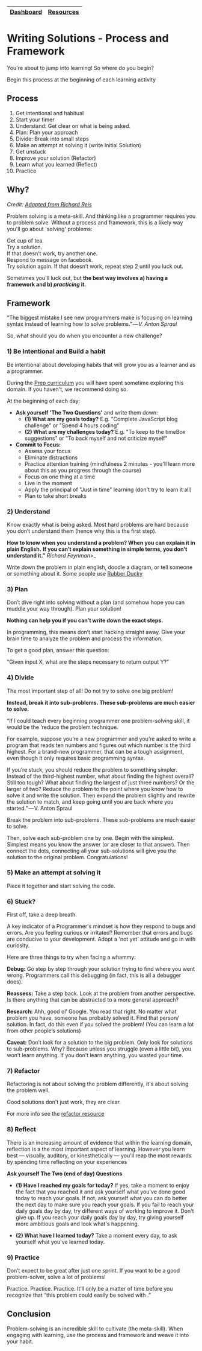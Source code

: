 [Dashboard](/README.md) | [Resources ](README.md) |
------------|----------|

# Writing Solutions - Process and Framework
You're about to jump into learning! So where do you begin?

Begin this process at the beginning of each learning activity
 

## Process 
1. Get intentional and habitual
2. Start your timer
3. Understand: Get clear on what is being asked.
4. Plan: Plan your approach
5. Divide: Break into small steps 
6. Make an attempt at solving it (write Initial Solution) 
7. Get unstuck 
8. Improve your solution (Refactor) 
9. Learn what you learned (Reflect)
10. Practice 


## Why?
_Credit: [Adapted from Richard Reis](https://medium.freecodecamp.org/how-to-think-like-a-programmer-lessons-in-problem-solving-d1d8bf1de7d2)_

Problem solving is a meta-skill. And thinking like a programmer requires you to problem solve. 
Without a process and framework, this is a likely way you'll go about 'solving' problems:

Get cup of tea.  
Try a solution.  
If that doesn’t work, try another one.  
Respond to message on facebook.  
Try solution again. If that doesn’t work, repeat step 2 until you luck out.     

Sometimes you'll luck out, but __the best way involves a) having a framework and b) _practicing_ it.__

## Framework
“The biggest mistake I see new programmers make is focusing on learning syntax instead of learning how to solve problems.” _— V. Anton Spraul_

So, what should you do when you encounter a new challenge?


### 1) Be Intentional and Build a habit 
Be intentional about developing habits that will grow you as a learner and as a programmer. 

During the [Prep curriculum](https://github.com/dev-academy-programme/student-prep/blob/master/prep-curriculum/README.md) you will have spent sometime exploring this domain.
If you haven't, we recommend doing so. 


At the beginning of each day: 
- __Ask yourself 'The Two Questions'__ and write them down:
    - __(1) What are my goals today?__ E.g. "Complete JavaScript blog challenge" or "Spend 4 hours coding"
    - __(2) What are my challenges today?__ E.g. "To keep to the timeBox suggestions" or "To back myself and not criticize myself" 
- __Commit to Focus:__
    - Assess your focus 
    - Eliminate distractions 
    - Practice attention training (mindfulness 2 minutes - you'll learn more about this as you progress through the course)
    - Focus on one thing at a time
    - Live in the moment 
    - Apply the principal of "Just in time" learning (don't try to learn it all)
    - Plan to take short breaks
    

### 2) Understand   
Know exactly what is being asked. Most hard problems are hard because you don’t understand them (hence why this is the first step).

__How to know when you understand a problem? When you can explain it in plain English.__
__If you can’t explain something in simple terms, you don’t understand it.”__ _Richard Feynman_>_

Write down the problem in plain english, doodle a diagram, or tell someone or something about it. Some people use [Rubber Ducky](https://www.youtube.com/watch?v=huOPVqztPdc)   


### 3) Plan
Don’t dive right into solving without a plan (and somehow hope you can muddle your way through). Plan your solution!

__Nothing can help you if you can’t write down the exact steps.__

In programming, this means don’t start hacking straight away. Give your brain time to analyze the problem and process the information.

To get a good plan, answer this question:

“Given input X, what are the steps necessary to return output Y?”


### 4) Divide
The most important step of all! Do not try to solve one big problem!

__Instead, break it into sub-problems. These sub-problems are much easier to solve.__

“If I could teach every beginning programmer one problem-solving skill, it would be the ‘reduce the problem technique.

For example, suppose you’re a new programmer and you’re asked to write a program that reads ten numbers and figures out which number is the third highest. For a brand-new programmer, that can be a tough assignment, even though it only requires basic programming syntax.

If you’re stuck, you should reduce the problem to something simpler. Instead of the third-highest number, what about finding the highest overall? Still too tough? What about finding the largest of just three numbers? Or the larger of two?
Reduce the problem to the point where you know how to solve it and write the solution. Then expand the problem slightly and rewrite the solution to match, and keep going until you are back where you started.” — V. Anton Spraul

Break the problem into sub-problems. These sub-problems are much easier to solve.

Then, solve each sub-problem one by one. Begin with the simplest. Simplest means you know the answer (or are closer to that answer). Then connect the dots, connecting all your sub-solutions will give you the solution to the original problem. Congratulations!

### 5) Make an attempt at solving it 
Piece it together and start solving the code.

### 6) Stuck?
First off, take a deep breath.

A key indicator of a Programmer's mindset is how they respond to bugs and errors. Are you feeling curious or irritated? Remember that errors and bugs are conducive to your development. Adopt a 'not yet' attitude and go in with curiosity. 

Here are three things to try when facing a whammy:

__Debug:__ Go step by step through your solution trying to find where you went wrong. Programmers call this debugging (in fact, this is all a debugger does).

__Reassess:__ Take a step back. Look at the problem from another perspective. Is there anything that can be abstracted to a more general approach?  

__Research:__ Ahh, good ol’ Google. You read that right. No matter what problem you have, someone has probably solved it. Find that person/ solution. In fact, do this even if you solved the problem! (You can learn a lot from other people’s solutions)

__Caveat:__ Don’t look for a solution to the big problem. Only look for solutions to sub-problems. Why? Because unless you struggle (even a little bit), you won’t learn anything. If you don’t learn anything, you wasted your time.

### 7) Refactor 
Refactoring is not about solving the problem differently, it's about solving the problem well. 

Good solutions don't just work, they are clear.

For more info see the [refactor resource](refactor.md)

### 8) Reflect 
There is an increasing amount of evidence that within the learning domain, reflection is a the most important aspect of learning. However you learn best — visually, auditory, or kinesthetically — you'll reap the most rewards by spending time reflecting on your experiences

__Ask yourself The Two (end of day) Questions__ 
- __(1) Have I reached my goals for today?__
If yes, take a moment to enjoy the fact that you reached it and ask yourself what you've done good today to reach your goals. If not, ask yourself what you can do better the next day to make sure you reach your goals. If you fail to reach your daily goals day by day, try different ways of working to improve it. Don't give up. If you reach your daily goals day by day, try giving yourself more ambitious goals and look what's happening.

- __(2) What have I learned today?__ Take a moment every day, to ask yourself what you've learned today. 


### 9) Practice  
Don’t expect to be great after just one sprint. If you want to be a good problem-solver, solve a lot of problems!

Practice. Practice. Practice. It’ll only be a matter of time before you recognize that “this problem could easily be solved with <insert concept here>.”

## Conclusion 
Problem-solving is an incredible skill to cultivate (the meta-skill). When engaging with learning, use the process and framework and weave it into your habit.  


